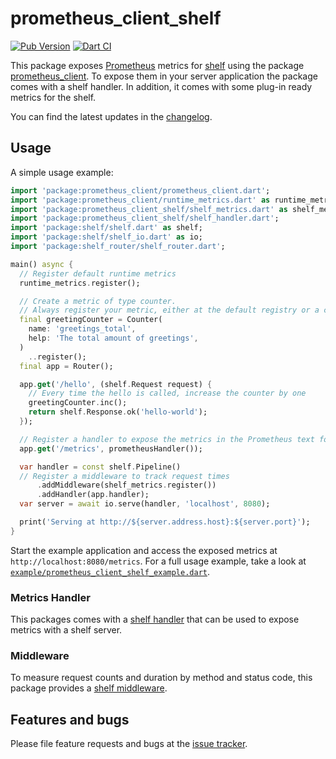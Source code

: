 prometheus_client_shelf
===

[![Pub Version](https://img.shields.io/pub/v/prometheus_client_shelf)][prometheus_client_shelf]
[![Dart CI](https://github.com/tentaclelabs/prometheus_client/actions/workflows/dart.yml/badge.svg)](https://github.com/tentaclelabs/prometheus_client/actions/workflows/dart.yml)

This package exposes [Prometheus][prometheus] metrics for [shelf][shelf] using the
package [prometheus_client][prometheus_client]. To expose them in your server application the package comes with a shelf
handler. In addition, it comes with some plug-in ready metrics for the shelf.

You can find the latest updates in the [changelog][changelog].

## Usage

A simple usage example:

```dart
import 'package:prometheus_client/prometheus_client.dart';
import 'package:prometheus_client/runtime_metrics.dart' as runtime_metrics;
import 'package:prometheus_client_shelf/shelf_metrics.dart' as shelf_metrics;
import 'package:prometheus_client_shelf/shelf_handler.dart';
import 'package:shelf/shelf.dart' as shelf;
import 'package:shelf/shelf_io.dart' as io;
import 'package:shelf_router/shelf_router.dart';

main() async {
  // Register default runtime metrics
  runtime_metrics.register();

  // Create a metric of type counter. 
  // Always register your metric, either at the default registry or a custom one.
  final greetingCounter = Counter(
    name: 'greetings_total',
    help: 'The total amount of greetings',
  )
    ..register();
  final app = Router();

  app.get('/hello', (shelf.Request request) {
    // Every time the hello is called, increase the counter by one 
    greetingCounter.inc();
    return shelf.Response.ok('hello-world');
  });

  // Register a handler to expose the metrics in the Prometheus text format
  app.get('/metrics', prometheusHandler());

  var handler = const shelf.Pipeline()
  // Register a middleware to track request times
      .addMiddleware(shelf_metrics.register())
      .addHandler(app.handler);
  var server = await io.serve(handler, 'localhost', 8080);

  print('Serving at http://${server.address.host}:${server.port}');
}
```

Start the example application and access the exposed metrics at `http://localhost:8080/metrics`. For a full usage
example, take a look at [`example/prometheus_client_shelf_example.dart`][example].

### Metrics Handler

This packages comes with
a [shelf handler](https://pub.dev/documentation/prometheus_client_shelf/latest/shelf_handler/prometheusHandler.html)
that can be used to expose metrics with a shelf server.

### Middleware

To measure request counts and duration by method and status code, this package provides
a [shelf middleware](https://pub.dev/documentation/prometheus_client_shelf/latest/shelf_metrics/register.html).

## Features and bugs

Please file feature requests and bugs at the [issue tracker][tracker].

[prometheus_client]: https://pub.dev/packages/prometheus_client

[prometheus_client_shelf]: https://pub.dev/packages/prometheus_client_shelf

[tracker]: https://github.com/tentaclelabs/prometheus_client/issues

[prometheus]: https://prometheus.io/

[shelf]: https://pub.dev/packages/shelf

[example]: https://github.com/tentaclelabs/prometheus_client/blob/master/prometheus_client_shelf/example/prometheus_client_shelf_example.dart

[changelog]: https://github.com/tentaclelabs/prometheus_client/blob/master/prometheus_client_shelf/CHANGELOG.md
